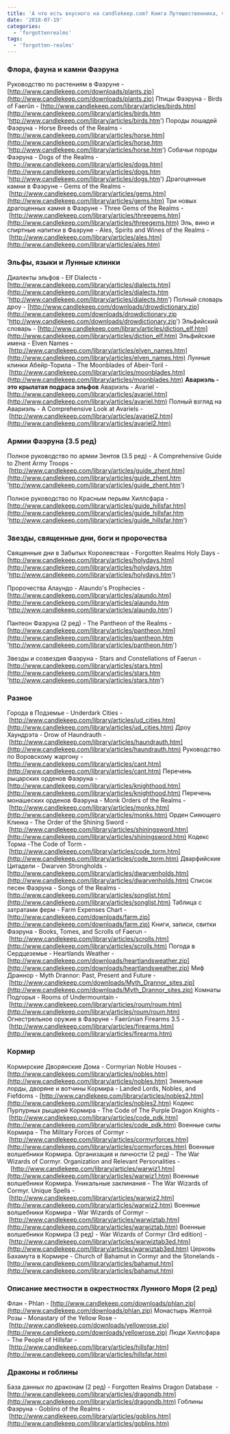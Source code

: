 ```yaml
---
title: 'А что есть вкусного на candlekeep.com? Книга Путешественника, часть 1'
date: '2018-07-19'
categories:
  - 'forgottenrealms'
tags:
  - 'forgotten-realms'
---
```


### Флора, фауна и камни Фаэруна

Руководство по растениям в Фаэруне - [http://www.candlekeep.com/downloads/plants.zip](http://www.candlekeep.com/downloads/plants.zip) Птицы Фаэруна - Birds of Faerûn - [http://www.candlekeep.com/library/articles/birds.htm](http://www.candlekeep.com/library/articles/birds.htm 'http://www.candlekeep.com/library/articles/birds.htm') Породы лошадей Фаэруна - Horse Breeds of the Realms - [http://www.candlekeep.com/library/articles/horse.htm](http://www.candlekeep.com/library/articles/horse.htm 'http://www.candlekeep.com/library/articles/horse.htm') Собачьи породы Фаэруна - Dogs of the Realms - [http://www.candlekeep.com/library/articles/dogs.htm](http://www.candlekeep.com/library/articles/dogs.htm 'http://www.candlekeep.com/library/articles/dogs.htm') Драгоценные камни в Фаэруне - Gems of the Realms - [http://www.candlekeep.com/library/articles/gems.htm](http://www.candlekeep.com/library/articles/gems.htm) Три новых драгоценных камня в Фаэруне - Three Gems of the Realms - [http://www.candlekeep.com/library/articles/threegems.htm](http://www.candlekeep.com/library/articles/threegems.htm) Эль, вино и спиртные напитки в Фаэруне - Ales, Spirits and Wines of the Realms - [http://www.candlekeep.com/library/articles/ales.htm](http://www.candlekeep.com/library/articles/ales.htm)

### Эльфы, языки и Лунные клинки

Диалекты эльфов - Elf Dialects - [http://www.candlekeep.com/library/articles/dialects.htm](http://www.candlekeep.com/library/articles/dialects.htm 'http://www.candlekeep.com/library/articles/dialects.htm') Полный словарь дроу - [http://www.candlekeep.com/downloads/drowdictionary.zip](http://www.candlekeep.com/downloads/drowdictionary.zip 'http://www.candlekeep.com/downloads/drowdictionary.zip') Эльфийский словарь - [http://www.candlekeep.com/library/articles/diction_elf.htm](http://www.candlekeep.com/library/articles/diction_elf.htm) Эльфийские имена - Elven Names - [http://www.candlekeep.com/library/articles/elven_names.htm](http://www.candlekeep.com/library/articles/elven_names.htm) Лунные клинки Абейр-Торила - The Moonblades of Abeir-Toril - [http://www.candlekeep.com/library/articles/moonblades.htm](http://www.candlekeep.com/library/articles/moonblades.htm) **Авариэль - это крылатая подраса эльфов** Авариэль - Avariel - [http://www.candlekeep.com/library/articles/avariel.htm](http://www.candlekeep.com/library/articles/avariel.htm) Полный взгляд на Авариэль - A Comprehensive Look at Avariels - [http://www.candlekeep.com/library/articles/avariel2.htm](http://www.candlekeep.com/library/articles/avariel2.htm)

### Армии Фаэруна (3.5 ред)

Полное руководство по армии Зентов (3.5 ред) - A Comprehensive Guide to Zhent Army Troops - [http://www.candlekeep.com/library/articles/guide_zhent.htm](http://www.candlekeep.com/library/articles/guide_zhent.htm 'http://www.candlekeep.com/library/articles/guide_zhent.htm')

Полное руководство по Красным перьям Хиллсфара - [http://www.candlekeep.com/library/articles/guide_hillsfar.htm](http://www.candlekeep.com/library/articles/guide_hillsfar.htm 'http://www.candlekeep.com/library/articles/guide_hillsfar.htm')

### Звезды, священные дни, боги и пророчества

Священные дни в Забытых Королевствах - Forgotten Realms Holy Days - [http://www.candlekeep.com/library/articles/holydays.htm](http://www.candlekeep.com/library/articles/holydays.htm 'http://www.candlekeep.com/library/articles/holydays.htm')

Пророчества Алаундо - Alaundo's Prophecies - [http://www.candlekeep.com/library/articles/alaundo.htm](http://www.candlekeep.com/library/articles/alaundo.htm 'http://www.candlekeep.com/library/articles/alaundo.htm')

Пантеон Фаэруна (2 ред) - The Pantheon of the Realms - [http://www.candlekeep.com/library/articles/pantheon.htm](http://www.candlekeep.com/library/articles/pantheon.htm 'http://www.candlekeep.com/library/articles/pantheon.htm')

Звезды и созвездия Фаэруна - Stars and Constellations of Faerun - [http://www.candlekeep.com/library/articles/stars.htm](http://www.candlekeep.com/library/articles/stars.htm 'http://www.candlekeep.com/library/articles/stars.htm')



### Разное

Города в Подземье - Underdark Cities - [http://www.candlekeep.com/library/articles/ud_cities.htm](http://www.candlekeep.com/library/articles/ud_cities.htm) Дроу Хаундрэта - Drow of Haundrauth - [http://www.candlekeep.com/library/articles/haundrauth.htm](http://www.candlekeep.com/library/articles/haundrauth.htm) Руководство по Воровскому жаргону - [http://www.candlekeep.com/library/articles/cant.htm](http://www.candlekeep.com/library/articles/cant.htm) Перечень рыцарских орденов Фаэруна - [http://www.candlekeep.com/library/articles/knighthood.htm](http://www.candlekeep.com/library/articles/knighthood.htm) Перечень монашеских орденов Фаэруна - Monk Orders of the Realms - [http://www.candlekeep.com/library/articles/monks.htm](http://www.candlekeep.com/library/articles/monks.htm) Орден Сияющего Клинка - The Order of the Shining Sword - [http://www.candlekeep.com/library/articles/shiningsword.htm](http://www.candlekeep.com/library/articles/shiningsword.htm) Кодекс Торма -The Code of Torm - [http://www.candlekeep.com/library/articles/code_torm.htm](http://www.candlekeep.com/library/articles/code_torm.htm) Дварфийские Цитадели - Dwarven Strongholds - [http://www.candlekeep.com/library/articles/dwarvenholds.htm](http://www.candlekeep.com/library/articles/dwarvenholds.htm) Список песен Фаэруна - Songs of the Realms - [http://www.candlekeep.com/library/articles/songlist.htm](http://www.candlekeep.com/library/articles/songlist.htm) Таблица с затратами ферм - Farm Expenses Chart - [http://www.candlekeep.com/downloads/farm.zip](http://www.candlekeep.com/downloads/farm.zip) Книги, записи, свитки Фаэруна - Books, Tomes, and Scrolls of Faerun - [http://www.candlekeep.com/library/articles/scrolls.htm](http://www.candlekeep.com/library/articles/scrolls.htm) Погода в Сердцеземье - Heartlands Weather - [http://www.candlekeep.com/downloads/heartlandsweather.zip](http://www.candlekeep.com/downloads/heartlandsweather.zip) Миф Драннор - Myth Drannor: Past, Present and Future - [http://www.candlekeep.com/downloads/Myth_Drannor_sites.zip](http://www.candlekeep.com/downloads/Myth_Drannor_sites.zip) Комнаты Подгорья - Rooms of Undermountain - [http://www.candlekeep.com/library/articles/roum/roum.htm](http://www.candlekeep.com/library/articles/roum/roum.htm) Огнестрельное оружие в Фаэруне - Faerûnian Firearms 3.5 - [http://www.candlekeep.com/library/articles/firearms.htm](http://www.candlekeep.com/library/articles/firearms.htm)

### Кормир

Кормирские Дворянские Дома - Cormyrian Noble Houses - [http://www.candlekeep.com/library/articles/nobles.htm](http://www.candlekeep.com/library/articles/nobles.htm) Земельные лорды, дворяне и вотчины Кормира - Landed Lords, Nobles, and Fiefdoms - [http://www.candlekeep.com/library/articles/nobles2.htm](http://www.candlekeep.com/library/articles/nobles2.htm) Кодекс Пурпурных рыцарей Кормира - The Code of The Purple Dragon Knights - [http://www.candlekeep.com/library/articles/code_pdk.htm](http://www.candlekeep.com/library/articles/code_pdk.htm) Военные силы Кормира - The Military Forces of Cormyr - [http://www.candlekeep.com/library/articles/cormyrforces.htm](http://www.candlekeep.com/library/articles/cormyrforces.htm) Военные волшебники Кормира. Организация и личности (2 ред) - The War Wizards of Cormyr. Organization and Relevant Personalities -  [http://www.candlekeep.com/library/articles/warwiz1.htm](http://www.candlekeep.com/library/articles/warwiz1.htm) Военные волшебники Кормира. Уникальные заклинания - The War Wizards of Cormyr. Unique Spells - [http://www.candlekeep.com/library/articles/warwiz2.htm](http://www.candlekeep.com/library/articles/warwiz2.htm) Военные волшебники Кормира - War Wizards of Cormyr - [http://www.candlekeep.com/library/articles/warwiztab.htm](http://www.candlekeep.com/library/articles/warwiztab.htm) Военные волшебники Кормира (3 ред) - War Wizards of Cormyr (3rd edition) - [http://www.candlekeep.com/library/articles/warwiztab3ed.htm](http://www.candlekeep.com/library/articles/warwiztab3ed.htm) Церковь Бахамута в Кормире - Church of Bahamut in Cormyr and the Stonelands -[http://www.candlekeep.com/library/articles/bahamut.htm](http://www.candlekeep.com/library/articles/bahamut.htm)

### Описание местности в окрестностях Лунного Моря (2 ред)

Флан - Phlan - [http://www.candlekeep.com/downloads/phlan.zip](http://www.candlekeep.com/downloads/phlan.zip) Монастырь Желтой Розы - Monastary of the Yellow Rose - [http://www.candlekeep.com/downloads/yellowrose.zip](http://www.candlekeep.com/downloads/yellowrose.zip) Люди Хиллсфара - The People of Hillsfar - [http://www.candlekeep.com/library/articles/hillsfar.htm](http://www.candlekeep.com/library/articles/hillsfar.htm)

### Драконы и гоблины

База данных по драконам (2 ред) - Forgotten Realms Dragon Database  -[http://www.candlekeep.com/library/articles/dragondb.htm](http://www.candlekeep.com/library/articles/dragondb.htm) Гоблины Фаэруна - Goblins of the Realms - [http://www.candlekeep.com/library/articles/goblins.htm](http://www.candlekeep.com/library/articles/goblins.htm)
